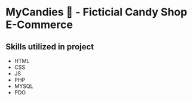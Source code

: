 # MyCandies 🍬 - Ficticial Candy Shop E-Commerce

## Skills utilized in project
- HTML
- CSS
- JS
- PHP
- MYSQL
- PDO
